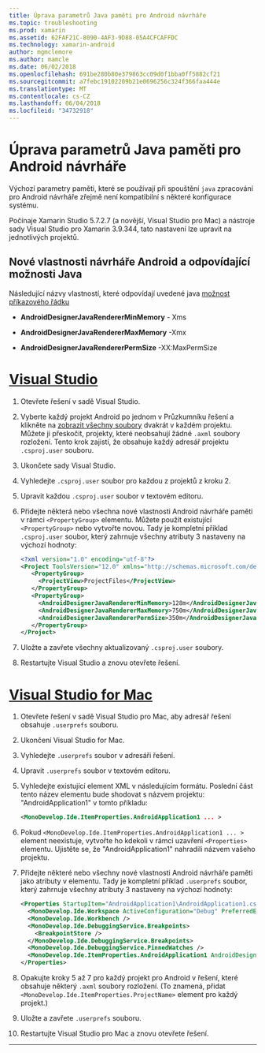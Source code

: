 ```yaml
---
title: Úprava parametrů Java paměti pro Android návrháře
ms.topic: troubleshooting
ms.prod: xamarin
ms.assetid: 62FAF21C-8090-4AF3-9D88-05A4CFCAFFDC
ms.technology: xamarin-android
author: mgmclemore
ms.author: mamcle
ms.date: 06/02/2018
ms.openlocfilehash: 691be280b80e379863cc09d0f1bba0ff5882cf21
ms.sourcegitcommit: a7febc19102209b21e0696256c324f366faa444e
ms.translationtype: MT
ms.contentlocale: cs-CZ
ms.lasthandoff: 06/04/2018
ms.locfileid: "34732918"
---
```

# <a name="adjusting-java-memory-parameters-for-the-android-designer"></a>Úprava parametrů Java paměti pro Android návrháře

Výchozí parametry paměti, které se používají při spouštění `java` zpracování pro Android návrháře zřejmě není kompatibilní s některé konfigurace systému.

Počínaje Xamarin Studio 5.7.2.7 (a novější, Visual Studio pro Mac) a nástroje sady Visual Studio pro Xamarin 3.9.344, tato nastavení lze upravit na jednotlivých projektů.

## <a name="new-android-designer-properties-and-corresponding-java-options"></a>Nové vlastnosti návrháře Android a odpovídající možnosti Java

Následující názvy vlastností, které odpovídají uvedené java [možnost příkazového řádku](http://docs.oracle.com/javase/7/docs/technotes/tools/windows/java.html)

- **AndroidDesignerJavaRendererMinMemory** - Xms

- **AndroidDesignerJavaRendererMaxMemory** -Xmx

- **AndroidDesignerJavaRendererPermSize** -XX:MaxPermSize


# <a name="visual-studiotabvswin"></a>[Visual Studio](#tab/vswin)

1.  Otevřete řešení v sadě Visual Studio.

2.  Vyberte každý projekt Android po jednom v Průzkumníku řešení a klikněte na [zobrazit všechny soubory](https://msdn.microsoft.com/en-us/library/4afxey9h.aspx) dvakrát v každém projektu. Můžete ji přeskočit, projekty, které neobsahují žádné `.axml` soubory rozložení. Tento krok zajistí, že obsahuje každý adresář projektu `.csproj.user` souboru.

3.  Ukončete sady Visual Studio.

4.  Vyhledejte `.csproj.user` soubor pro každou z projektů z kroku 2.

5.  Upravit každou `.csproj.user` soubor v textovém editoru.

6.  Přidejte některá nebo všechna nové vlastnosti Android návrháře paměti v rámci `<PropertyGroup>` elementu. Můžete použít existující `<PropertyGroup>` nebo vytvořte novou. Tady je kompletní příklad `.csproj.user` soubor, který zahrnuje všechny atributy 3 nastaveny na výchozí hodnoty:

    ```xml
    <?xml version="1.0" encoding="utf-8"?>
    <Project ToolsVersion="12.0" xmlns="http://schemas.microsoft.com/developer/msbuild/2003">
       <PropertyGroup>
         <ProjectView>ProjectFiles</ProjectView>
       </PropertyGroup>
       <PropertyGroup>
         <AndroidDesignerJavaRendererMinMemory>128m</AndroidDesignerJavaRendererMinMemory>
         <AndroidDesignerJavaRendererMaxMemory>750m</AndroidDesignerJavaRendererMaxMemory>
         <AndroidDesignerJavaRendererPermSize>350m</AndroidDesignerJavaRendererPermSize>
       </PropertyGroup>
    </Project>
    ```

7.  Uložte a zavřete všechny aktualizovaný `.csproj.user` soubory.

8.  Restartujte Visual Studio a znovu otevřete řešení.

# <a name="visual-studio-for-mactabvsmac"></a>[Visual Studio for Mac](#tab/vsmac)

1.  Otevřete řešení v sadě Visual Studio pro Mac, aby adresář řešení obsahuje `.userprefs` souboru.

2.  Ukončení Visual Studio for Mac.

3.  Vyhledejte `.userprefs` soubor v adresáři řešení.

4.  Upravit `.userprefs` soubor v textovém editoru.

5.  Vyhledejte existující element XML v následujícím formátu. Poslední část tento název elementu bude shodovat s názvem projektu: "AndroidApplication1" v tomto příkladu:

    ```xml
    <MonoDevelop.Ide.ItemProperties.AndroidApplication1 ... >
    ```

6.  Pokud `<MonoDevelop.Ide.ItemProperties.AndroidApplication1 ... >` element neexistuje, vytvořte ho kdekoli v rámci uzavření `<Properties>` elementu. Ujistěte se, že "AndroidApplication1" nahradili názvem vašeho projektu.

7.  Přidejte některé nebo všechny nové vlastnosti Android návrháře paměti jako atributy v elementu. Tady je kompletní příklad `.userprefs` soubor, který zahrnuje všechny atributy 3 nastaveny na výchozí hodnoty:

    ```xml
    <Properties StartupItem="AndroidApplication1\AndroidApplication1.csproj">
      <MonoDevelop.Ide.Workspace ActiveConfiguration="Debug" PreferredExecutionTarget="Android.SelectDevice" />
      <MonoDevelop.Ide.Workbench />
      <MonoDevelop.Ide.DebuggingService.Breakpoints>
        <BreakpointStore />
      </MonoDevelop.Ide.DebuggingService.Breakpoints>
      <MonoDevelop.Ide.DebuggingService.PinnedWatches />
      <MonoDevelop.Ide.ItemProperties.AndroidApplication1 AndroidDesignerJavaRendererMinMemory="128m" AndroidDesignerJavaRendererMaxMemory="750m" AndroidDesignerJavaRendererPermSize="350m" />
    </Properties>
    ```

8.  Opakujte kroky 5 až 7 pro každý projekt pro Android v řešení, které obsahuje některý `.axml` soubory rozložení. (To znamená, přidat `<MonoDevelop.Ide.ItemProperties.ProjectName>` element pro každý projekt.)

9.  Uložte a zavřete `.userprefs` souboru.

10. Restartujte Visual Studio pro Mac a znovu otevřete řešení.

-----


